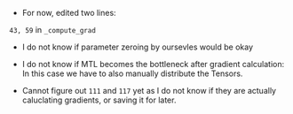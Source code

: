 * For now, edited two lines:

`43, 59` in `_compute_grad` 

* I do not know if parameter zeroing by oursevles would be okay

* I do not know if MTL becomes the bottleneck after gradient calculation: In this case we have to also manually distribute the Tensors.

* Cannot figure out `111` and `117` yet as I do not know if they are actually caluclating gradients, or saving it for later. 